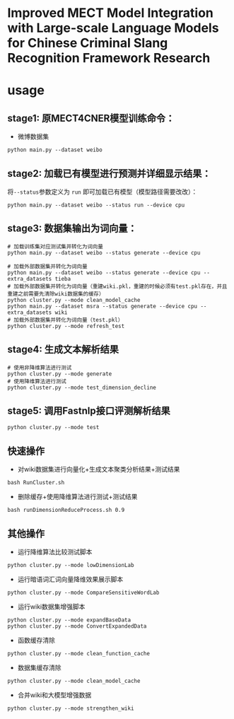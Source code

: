 # Improved MECT Model Integration with Large-scale Language Models for Chinese Criminal Slang Recognition Framework Research

# usage

## stage1: 原MECT4CNER模型训练命令：

- 微博数据集

```shell
python main.py --dataset weibo
```

## stage2: 加载已有模型进行预测并详细显示结果：

将``--status``参数定义为 ``run`` 即可加载已有模型（模型路径需要改改）：

```shell
python main.py --dataset weibo --status run --device cpu
```

## stage3: 数据集输出为词向量：

```shell
# 加载训练集对应测试集并转化为词向量
python main.py --dataset weibo --status generate --device cpu

# 加载外部数据集并转化为词向量
python main.py --dataset weibo --status generate --device cpu --extra_datasets tieba
# 加载外部数据集并转化为词向量（重建wiki.pkl，重建的时候必须有test.pkl存在，并且重建之前需要先清除wiki数据集的缓存）
python cluster.py --mode clean_model_cache
python main.py --dataset msra --status generate --device cpu --extra_datasets wiki
# 加载外部数据集并转化为词向量（test.pkl）
python cluster.py --mode refresh_test
```

## stage4: 生成文本解析结果

```shell
# 使用非降维算法进行测试
python cluster.py --mode generate
# 使用降维算法进行测试
python cluster.py --mode test_dimension_decline
```

## stage5: 调用Fastnlp接口评测解析结果

```shell
python cluster.py --mode test
```

## 快速操作

- 对wiki数据集进行向量化+生成文本聚类分析结果+测试结果
```shell
bash RunCluster.sh
```

- 删除缓存+使用降维算法进行测试+测试结果
```shell
bash runDimensionReduceProcess.sh 0.9
```

## 其他操作

- 运行降维算法比较测试脚本
```shell
python cluster.py --mode lowDimensionLab
```
- 运行暗语词汇词向量降维效果展示脚本
```shell
python cluster.py --mode CompareSensitiveWordLab
```
- 运行wiki数据集增强脚本
```shell
python cluster.py --mode expandBaseData
python cluster.py --mode ConvertExpandedData
```
- 函数缓存清除
```shell
python cluster.py --mode clean_function_cache
```
- 数据集缓存清除
```shell
python cluster.py --mode clean_model_cache
```
- 合并wiki和大模型增强数据
```shell
python cluster.py --mode strengthen_wiki
```